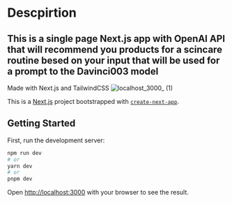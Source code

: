 # Descpirtion
## This is a single page Next.js app with OpenAI API that will recommend you products for a scincare routine besed on your input that will be used for a prompt to the Davinci003 model

Made with Next.js and TailwindCSS
![localhost_3000_ (1)](https://user-images.githubusercontent.com/115817261/228903648-8251666d-ebd4-46b4-b943-df071bfa2800.png)


This is a [Next.js](https://nextjs.org/) project bootstrapped with [`create-next-app`](https://github.com/vercel/next.js/tree/canary/packages/create-next-app).

## Getting Started

First, run the development server:

```bash
npm run dev
# or
yarn dev
# or
pnpm dev
```

Open [http://localhost:3000](http://localhost:3000) with your browser to see the result.

